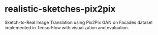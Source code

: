 # realistic-sketches-pix2pix
Sketch-to-Real Image Translation using Pix2Pix GAN on Facades dataset implemented in TensorFlow with visualization and evaluation.
